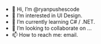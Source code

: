 - 👋 Hi, I’m @ryanpushescode
- 👀 I’m interested in UI Design.
- 🌱 I’m currently learning C# / .NET.
- 💞️ I’m looking to collaborate on ...
- 📫 How to reach me: email.

<!---
ryanpushescode/ryanpushescode is a ✨ special ✨ repository because its `README.md` (this file) appears on your GitHub profile.
You can click the Preview link to take a look at your changes.
--->
